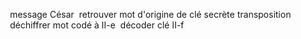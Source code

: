  message César
 retrouver mot d'origine de clé secrète transposition
 déchiffrer mot codé à II-e
 décoder clé II-f